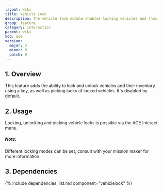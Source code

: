 ```yaml
---
layout: wiki
title: Vehicle Lock
description: The vehicle lock module enables locking vehicles and their inventory.
group: feature
category: interaction
parent: wiki
mod: ace
version:
  major: 3
  minor: 0
  patch: 0
---
```


## 1. Overview
This feature adds the ability to lock and unlock vehicles and their inventory using a key, as well as picking locks of locked vehicles. It's disabled by default.

## 2. Usage
Locking, unlocking and picking vehicle locks is possible via the ACE Interact menu.

<div class="panel callout">
    <h5>Note:</h5>
    <p>Different locking modes can be set, consult with your mission maker for more information.</p>
</div>

## 3. Dependencies

{% include dependencies_list.md component="vehiclelock" %}
